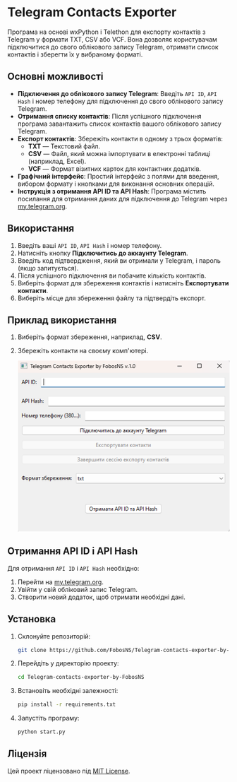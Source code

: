 # Telegram Contacts Exporter

Програма на основі wxPython і Telethon для експорту контактів з Telegram у формати TXT, CSV або VCF. Вона дозволяє користувачам підключитися до свого облікового запису Telegram, отримати список контактів і зберегти їх у вибраному форматі.

## Основні можливості

- **Підключення до облікового запису Telegram**: Введіть `API ID`, `API Hash` і номер телефону для підключення до свого облікового запису Telegram.
- **Отримання списку контактів**: Після успішного підключення програма завантажить список контактів вашого облікового запису Telegram.
- **Експорт контактів**: Збережіть контакти в одному з трьох форматів:
  - **TXT** — Текстовий файл.
  - **CSV** — Файл, який можна імпортувати в електронні таблиці (наприклад, Excel).
  - **VCF** — Формат візитних карток для контактних додатків.
- **Графічний інтерфейс**: Простий інтерфейс з полями для введення, вибором формату і кнопками для виконання основних операцій.
- **Інструкція з отримання API ID та API Hash**: Програма містить посилання для отримання даних для підключення до Telegram через [my.telegram.org](https://my.telegram.org/auth).

## Використання

1. Введіть ваші `API ID`, `API Hash` і номер телефону.
2. Натисніть кнопку **Підключитись до аккаунту Telegram**.
3. Введіть код підтвердження, який ви отримали у Telegram, і пароль (якщо запитується).
4. Після успішного підключення ви побачите кількість контактів.
5. Виберіть формат для збереження контактів і натисніть **Експортувати контакти**.
6. Виберіть місце для збереження файлу та підтвердіть експорт.

## Приклад використання

1. Виберіть формат збереження, наприклад, **CSV**.
2. Збережіть контакти на своєму комп'ютері.
   
   ![Приклад інтерфейсу програми](1.png)

## Отримання API ID і API Hash

Для отримання `API ID` і `API Hash` необхідно:

1. Перейти на [my.telegram.org](https://my.telegram.org/auth).
2. Увійти у свій обліковий запис Telegram.
3. Створити новий додаток, щоб отримати необхідні дані.

## Установка

1. Склонуйте репозиторій:
    ```bash
    git clone https://github.com/FobosNS/Telegram-contacts-exporter-by-FobosNS.git
    ```

2. Перейдіть у директорію проекту:
    ```bash
    cd Telegram-contacts-exporter-by-FobosNS
    ```

3. Встановіть необхідні залежності:
    ```bash
    pip install -r requirements.txt
    ```

4. Запустіть програму:
    ```bash
    python start.py
    ```

## Ліцензія

Цей проект ліцензовано під [MIT License](LICENSE).

